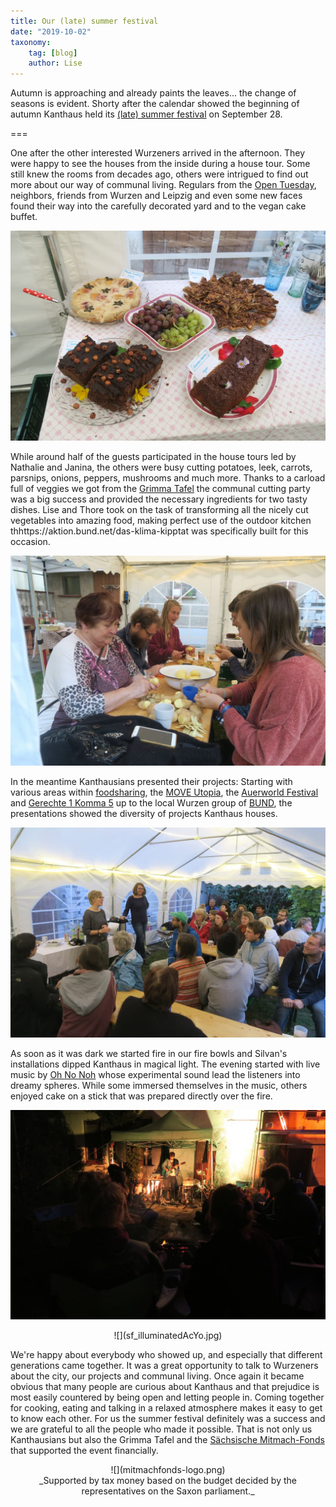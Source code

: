 ```yaml
---
title: Our (late) summer festival
date: "2019-10-02"
taxonomy:
    tag: [blog]
    author: Lise
---
```


Autumn is approaching and already paints the leaves... the change of seasons is evident. Shorty after the calendar showed the beginning of autumn Kanthaus held its [(late) summer festival](/events/2019-09-28_sommerfest) on September 28.

===

One after the other interested Wurzeners arrived in the afternoon. They were happy to see the houses from the inside during a house tour. Some still knew the rooms from decades ago, others were intrigued to find out more about our way of communal living. Regulars from the [Open Tuesday](/events/opentuesday), neighbors, friends from Wurzen and Leipzig and even some new faces found their way into the carefully decorated yard and to the vegan cake buffet.

![](sf_cakeBuffet.jpg)

While around half of the guests participated in the house tours led by Nathalie and Janina, the others were busy cutting potatoes, leek, carrots, parsnips, onions, peppers, mushrooms and much more. Thanks to a carload full of veggies we got from the [Grimma Tafel](https://landesverband-saechsische-tafeln.de/grimma/standorte-ausgabestellen/ausgabestelle-grimma/) the communal cutting party was a big success and provided the necessary ingredients for two tasty dishes. Lise and Thore took on the task of transforming all the nicely cut vegetables into amazing food, making perfect use of the outdoor kitchen thhttps://aktion.bund.net/das-klima-kipptat was specifically built for this occasion.

![](sf_schnippeln.jpg)

In the meantime Kanthausians presented their projects: Starting with various areas within [foodsharing](../2018-09-26_foodsharing), the [MOVE Utopia](https://move-utopia.de/), the [Auerworld Festival](https://auerworld-festival.de/) and [Gerechte 1 Komma 5](http://gerechte1komma5.de/) up to the local Wurzen group of [BUND](https://www.bund.net/), the presentations showed the diversity of projects Kanthaus houses.

![](sf_projectPres.jpg)

As soon as it was dark we started fire in our fire bowls and Silvan's installations dipped Kanthaus in magical light. The evening started with live music by [Oh No Noh](https://www.youtube.com/watch?v=TbVI2NLVS9M) whose experimental sound lead the listeners into dreamy spheres. While some immersed themselves in the music, others enjoyed cake on a stick that was prepared directly over the fire.

![](sf_concert.jpg)

<div markdown="1" style="text-align:center;">
![](sf_illuminatedAcYo.jpg)
</div>

We're happy about everybody who showed up, and especially that different generations came together. It was a great opportunity to talk to Wurzeners about the city, our projects and communal living. Once again it became obvious that many people are curious about Kanthaus and that prejudice is most easily countered by being open and letting people in. Coming together for cooking, eating and talking in a relaxed atmosphere makes it easy to get to know each other. For us the summer festival definitely was a success and we are grateful to all the people who made it possible. That is not only us Kanthausians but also the Grimma Tafel and the [Sächsische Mitmach-Fonds](https://www.mitmachfonds-sachsen.de/) that supported the event financially.

<div markdown="1" style="text-align:center;">
![](mitmachfonds-logo.png)<br>
_Supported by tax money based on the budget decided by the representatives on the Saxon parliament._
</div>
